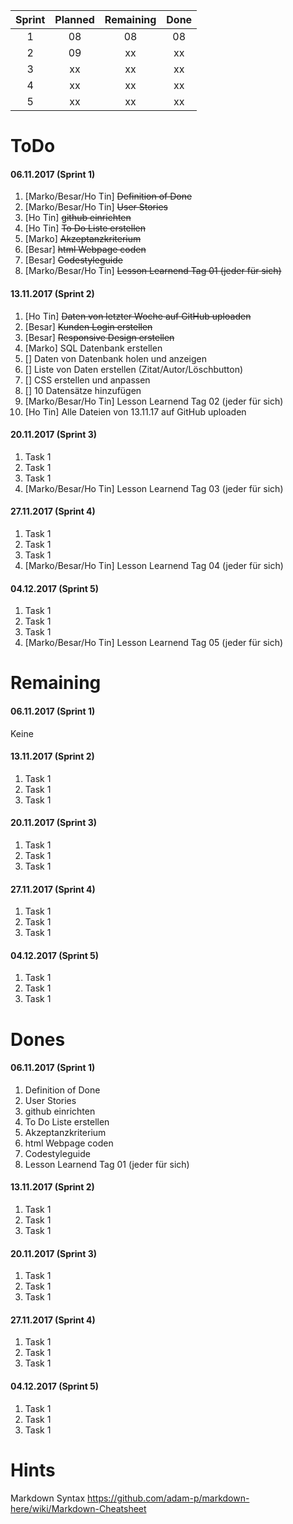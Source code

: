 
| Sprint   | Planned   | Remaining  | Done  |
|:--------:|:---------:|:----------:|:-----:|
| 1        | 08        | 08         | 08    |
| 2        | 09        | xx         | xx    |
| 3        | xx        | xx         | xx    |
| 4        | xx        | xx         | xx    |
| 5        | xx        | xx         | xx    |



# ToDo
#### 06.11.2017 (Sprint 1)
1. [Marko/Besar/Ho Tin] ~~Definition of Done~~
1. [Marko/Besar/Ho Tin] ~~User Stories~~
1. [Ho Tin] ~~github einrichten~~ 
1. [Ho Tin] ~~To Do Liste erstellen~~
1. [Marko] ~~Akzeptanzkriterium~~
1. [Besar] ~~html Webpage coden~~
1. [Besar] ~~Codestyleguide~~
1. [Marko/Besar/Ho Tin] ~~Lesson Learnend Tag 01 (jeder für sich)~~

#### 13.11.2017 (Sprint 2)
1. [Ho Tin] ~~Daten von letzter Woche auf GitHub uploaden~~
1. [Besar] ~~Kunden Login erstellen~~
1. [Besar] ~~Responsive Design erstellen~~
1. [Marko] SQL Datenbank erstellen
1. [] Daten von Datenbank holen und anzeigen
1. [] Liste von Daten erstellen (Zitat/Autor/Löschbutton)
1. [] CSS erstellen und anpassen
1. [] 10 Datensätze hinzufügen
1. [Marko/Besar/Ho Tin] Lesson Learnend Tag 02 (jeder für sich)
1. [Ho Tin] Alle Dateien von 13.11.17 auf GitHub uploaden


#### 20.11.2017 (Sprint 3)
1. Task 1
1. Task 1
1. Task 1
1. [Marko/Besar/Ho Tin] Lesson Learnend Tag 03 (jeder für sich) 

#### 27.11.2017 (Sprint 4)
1. Task 1
1. Task 1
1. Task 1
1. [Marko/Besar/Ho Tin] Lesson Learnend Tag 04 (jeder für sich) 

#### 04.12.2017 (Sprint 5)
1. Task 1
1. Task 1
1. Task 1
1. [Marko/Besar/Ho Tin] Lesson Learnend Tag 05 (jeder für sich) 


# Remaining
#### 06.11.2017 (Sprint 1)
Keine

#### 13.11.2017 (Sprint 2)
1. Task 1
1. Task 1
1. Task 1

#### 20.11.2017 (Sprint 3)
1. Task 1
1. Task 1
1. Task 1


#### 27.11.2017 (Sprint 4)
1. Task 1
1. Task 1
1. Task 1

#### 04.12.2017 (Sprint 5)
1. Task 1
1. Task 1
1. Task 1


# Dones
#### 06.11.2017 (Sprint 1)
1. Definition of Done
1. User Stories
1. github einrichten
1. To Do Liste erstellen
1. Akzeptanzkriterium
1. html Webpage coden
1. Codestyleguide
1. Lesson Learnend Tag 01 (jeder für sich)

#### 13.11.2017 (Sprint 2)
1. Task 1
1. Task 1
1. Task 1

#### 20.11.2017 (Sprint 3)
1. Task 1
1. Task 1
1. Task 1


#### 27.11.2017 (Sprint 4)
1. Task 1
1. Task 1
1. Task 1

#### 04.12.2017 (Sprint 5)
1. Task 1
1. Task 1
1. Task 1

# Hints
Markdown Syntax
https://github.com/adam-p/markdown-here/wiki/Markdown-Cheatsheet
